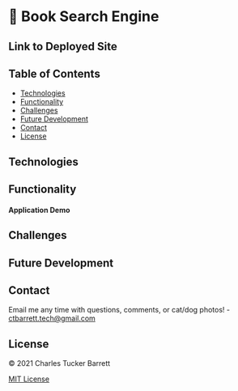 # 📖 Book Search Engine

<!-- TODO: Add description of application -->

## Link to Deployed Site

<!-- TODO: Add link to deployed application -->

## Table of Contents
  * [Technologies](#technologies)
  * [Functionality](#functionality)
  * [Challenges](#challenges)
  * [Future Development](#future-development)
  * [Contact](#contact)
  * [License](#license)


## Technologies

<!-- TODO: Add technologies -->

## Functionality

#### Application Demo

<!-- TODO: Add demo of application -->


## Challenges

<!-- TODO: Add challenges as they arise -->


## Future Development

<!-- TODO: Add ideas for future development as they arise -->


## Contact
Email me any time with questions, comments, or cat/dog photos! - ctbarrett.tech@gmail.com


## License
&copy; 2021 Charles Tucker Barrett

[MIT License](https://opensource.org/licenses/MIT)